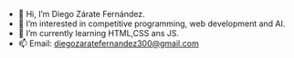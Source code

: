   - 👋 Hi, I’m Diego Zárate Fernández.
- 👀 I’m interested in competitive programming, web development and AI.
- 🌱 I’m currently learning HTML,CSS ans JS.
- 📫 Email: diegozaratefernandez300@gmail.com
